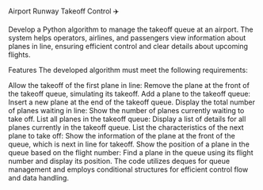 Airport
Runway Takeoff Control ✈️ 

Develop a Python algorithm to manage the takeoff queue at an airport. The system helps operators, airlines, and passengers view information about planes in line, ensuring efficient control and clear details about upcoming flights.

Features The developed algorithm must meet the following requirements:

Allow the takeoff of the first plane in line: Remove the plane at the front of the takeoff queue, simulating its takeoff. Add a plane to the takeoff queue: Insert a new plane at the end of the takeoff queue. Display the total number of planes waiting in line: Show the number of planes currently waiting to take off. List all planes in the takeoff queue: Display a list of details for all planes currently in the takeoff queue. List the characteristics of the next plane to take off: Show the information of the plane at the front of the queue, which is next in line for takeoff. Show the position of a plane in the queue based on the flight number: Find a plane in the queue using its flight number and display its position. The code utilizes deques for queue management and employs conditional structures for efficient control flow and data handling.

